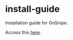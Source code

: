 # install-guide
Installation guide for GoSnipe.

Access this [here](https://install.gosnipe.tech/).
